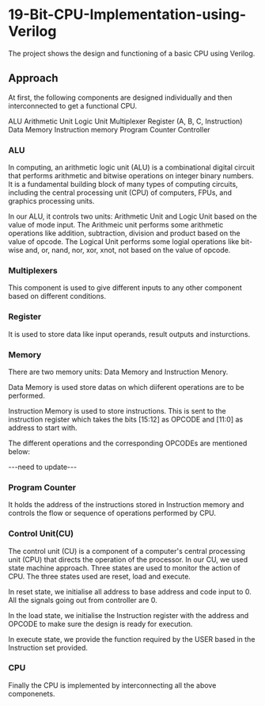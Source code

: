 # 19-Bit-CPU-Implementation-using-Verilog
The project shows the design and functioning of a basic CPU using Verilog.

## Approach
At first, the following components are designed individually and then interconnected to get a functional CPU.

ALU
Arithmetic Unit
Logic Unit
Multiplexer
Register (A, B, C, Instruction)
Data Memory
Instruction memory
Program Counter
Controller

### ALU
In computing, an arithmetic logic unit (ALU) is a combinational digital circuit that performs arithmetic and bitwise operations on integer binary numbers. It is a fundamental building block of many types of computing circuits, including the central processing unit (CPU) of computers, FPUs, and graphics processing units.

In our ALU, it controls two units: Arithmetic Unit and Logic Unit based on the value of mode input. The Arithmeic unit performs some arithmetic operations like addition, subtraction, division and product based on the value of opcode. The Logical Unit performs some logial operations like bit-wise and, or, nand, nor, xor, xnot, not based on the value of opcode.

### Multiplexers
This component is used to give different inputs to any other component based on different conditions.

### Register
It is used to store data like input operands, result outputs and insturctions.

### Memory
There are two memory units: Data Memory and Instruction Menory.

Data Memory is used store datas on which diiferent operations are to be performed.

Instruction Memory is used to store instructions. This is sent to the instruction register which takes the bits [15:12] as OPCODE and [11:0] as address to start with.

The different operations and the corresponding OPCODEs are mentioned below:

---need to update---

### Program Counter
It holds the address of the instructions stored in Instruction memory and controls the flow or sequence of operations performed by CPU.

### Control Unit(CU)
The control unit (CU) is a component of a computer's central processing unit (CPU) that directs the operation of the processor. In our CU, we used state machine approach. Three states are used to monitor the action of CPU. The three states used are reset, load and execute.

In reset state, we initialise all address to base address and code input to 0. All the signals going out from controller are 0.

In the load state, we initialise the Instruction register with the address and OPCODE to make sure the design is ready for execution.

In execute state, we provide the function required by the USER based in the Instruction set provided.

### CPU
Finally the CPU is implemented by interconnecting all the above componenets.
